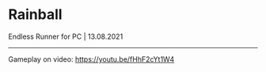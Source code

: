 # Rainball
Endless Runner for PC | 13.08.2021

____________________________

Gameplay on video:
https://youtu.be/fHhF2cYt1W4
